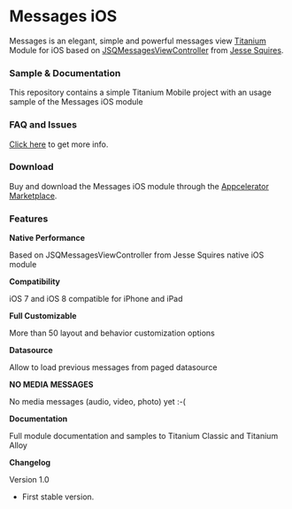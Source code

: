 # Messages iOS

Messages is an elegant, simple and powerful messages view [Titanium](https://www.appcelerator.com/titanium/) Module for iOS based on [JSQMessagesViewController](https://github.com/jessesquires/JSQMessagesViewController) from [Jesse Squires](https://github.com/jessesquires).

### Sample & Documentation

This repository contains a simple Titanium Mobile project with an usage sample of the Messages iOS module

### FAQ and Issues

[Click here](https://github.com/arleyandrada/Messages/issues?q=&utf8=) to get more info.

### Download

Buy and download the Messages iOS module through the [Appcelerator Marketplace](https://marketplace.appcelerator.com/listing?q=messagesios).

### Features

**Native Performance**

Based on JSQMessagesViewController from Jesse Squires native iOS module

**Compatibility**

iOS 7 and iOS 8 compatible for iPhone and iPad

**Full Customizable**

More than 50 layout and behavior customization options

**Datasource**

Allow to load previous messages from paged datasource

**NO MEDIA MESSAGES**

No media messages (audio, video, photo) yet :-(

**Documentation**

Full module documentation and samples to Titanium Classic and Titanium Alloy

**Changelog**

Version 1.0

- First stable version.
